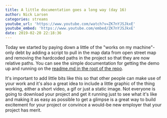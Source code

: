 ```yaml
---
title: A little documentation goes a long way (day 16)
author: Nick Larsen
categories: streams
youtube_url: 'https://www.youtube.com/watch?v=ZK7nYJSJkxE'
youtube_embed: 'https://www.youtube.com/embed/ZK7nYJSJkxE'
date: 2019-02-20 22:18:36
---
```


Today we started by paying down a little of the "works on my machine"-only debt by adding a script to pull in the map data from open street map and removing the hardcoded paths in the project so that they are now relative paths.  You can see the simple documentation for getting the demo up and running on the [readme.md in the root of the repo](https://github.com/culture-of-development/fast).

It's important to add little bits like this so that other people can make use of your work and it's also a great idea to include a little graphic of the thing working, either a short video, a gif or just a static image.  Not everyone is going to download your project and get it running just to see what it's like and making it as easy as possible to get a glimpse is a great way to build excitement for your project or convince a would-be new employer that your project has merit.
